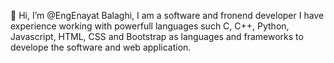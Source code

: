  👋 Hi, I’m @EngEnayat Balaghi, I am a software and fronend developer I have experience working with powerfull languages such C, C++, Python, Javascript, HTML, CSS and Bootstrap as languages and frameworks to develope the software and web application.
